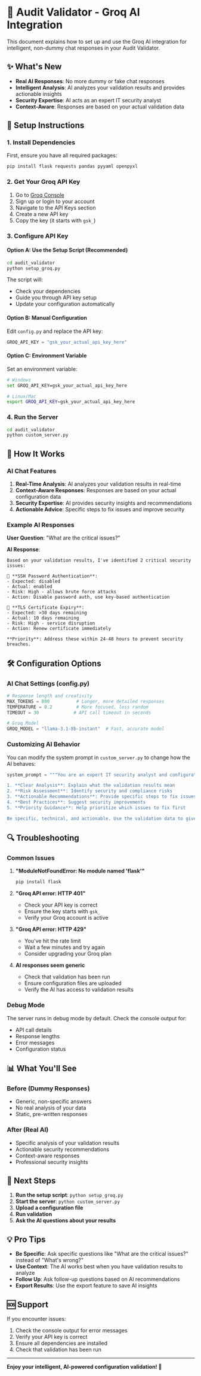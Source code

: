 # 🚀 Audit Validator - Groq AI Integration

This document explains how to set up and use the Groq AI integration for intelligent, non-dummy chat responses in your Audit Validator.

## ✨ What's New

- **Real AI Responses**: No more dummy or fake chat responses
- **Intelligent Analysis**: AI analyzes your validation results and provides actionable insights
- **Security Expertise**: AI acts as an expert IT security analyst
- **Context-Aware**: Responses are based on your actual validation data

## 🔧 Setup Instructions

### 1. Install Dependencies

First, ensure you have all required packages:

```bash
pip install flask requests pandas pyyaml openpyxl
```

### 2. Get Your Groq API Key

1. Go to [Groq Console](https://console.groq.com/)
2. Sign up or login to your account
3. Navigate to the API Keys section
4. Create a new API key
5. Copy the key (it starts with `gsk_`)

### 3. Configure API Key

#### Option A: Use the Setup Script (Recommended)
```bash
cd audit_validator
python setup_groq.py
```

The script will:
- Check your dependencies
- Guide you through API key setup
- Update your configuration automatically

#### Option B: Manual Configuration
Edit `config.py` and replace the API key:

```python
GROQ_API_KEY = "gsk_your_actual_api_key_here"
```

#### Option C: Environment Variable
Set an environment variable:

```bash
# Windows
set GROQ_API_KEY=gsk_your_actual_api_key_here

# Linux/Mac
export GROQ_API_KEY=gsk_your_actual_api_key_here
```

### 4. Run the Server

```bash
cd audit_validator
python custom_server.py
```

## 🎯 How It Works

### AI Chat Features

1. **Real-Time Analysis**: AI analyzes your validation results in real-time
2. **Context-Aware Responses**: Responses are based on your actual configuration data
3. **Security Expertise**: AI provides security insights and recommendations
4. **Actionable Advice**: Specific steps to fix issues and improve security

### Example AI Responses

**User Question**: "What are the critical issues?"

**AI Response**: 
```
Based on your validation results, I've identified 2 critical security issues:

🔴 **SSH Password Authentication**: 
- Expected: disabled
- Actual: enabled
- Risk: High - allows brute force attacks
- Action: Disable password auth, use key-based authentication

🔴 **TLS Certificate Expiry**:
- Expected: >30 days remaining
- Actual: 10 days remaining
- Risk: High - service disruption
- Action: Renew certificate immediately

**Priority**: Address these within 24-48 hours to prevent security breaches.
```

## 🛠️ Configuration Options

### AI Chat Settings (config.py)

```python
# Response length and creativity
MAX_TOKENS = 800          # Longer, more detailed responses
TEMPERATURE = 0.2         # More focused, less random
TIMEOUT = 30             # API call timeout in seconds

# Groq Model
GROQ_MODEL = "llama-3.1-8b-instant"  # Fast, accurate model
```

### Customizing AI Behavior

You can modify the system prompt in `custom_server.py` to change how the AI behaves:

```python
system_prompt = """You are an expert IT security analyst and configuration auditor. You analyze configuration validation results and provide:

1. **Clear Analysis**: Explain what the validation results mean
2. **Risk Assessment**: Identify security and compliance risks
3. **Actionable Recommendations**: Provide specific steps to fix issues
4. **Best Practices**: Suggest security improvements
5. **Priority Guidance**: Help prioritize which issues to fix first

Be specific, technical, and actionable. Use the validation data to give precise advice."""
```

## 🔍 Troubleshooting

### Common Issues

1. **"ModuleNotFoundError: No module named 'flask'"**
   ```bash
   pip install flask
   ```

2. **"Groq API error: HTTP 401"**
   - Check your API key is correct
   - Ensure the key starts with `gsk_`
   - Verify your Groq account is active

3. **"Groq API error: HTTP 429"**
   - You've hit the rate limit
   - Wait a few minutes and try again
   - Consider upgrading your Groq plan

4. **AI responses seem generic**
   - Check that validation has been run
   - Ensure configuration files are uploaded
   - Verify the AI has access to validation results

### Debug Mode

The server runs in debug mode by default. Check the console output for:
- API call details
- Response lengths
- Error messages
- Configuration status

## 📊 What You'll See

### Before (Dummy Responses)
- Generic, non-specific answers
- No real analysis of your data
- Static, pre-written responses

### After (Real AI)
- Specific analysis of your validation results
- Actionable security recommendations
- Context-aware responses
- Professional security insights

## 🚀 Next Steps

1. **Run the setup script**: `python setup_groq.py`
2. **Start the server**: `python custom_server.py`
3. **Upload a configuration file**
4. **Run validation**
5. **Ask the AI questions about your results**

## 💡 Pro Tips

- **Be Specific**: Ask specific questions like "What are the critical issues?" instead of "What's wrong?"
- **Use Context**: The AI works best when you have validation results to analyze
- **Follow Up**: Ask follow-up questions based on AI recommendations
- **Export Results**: Use the export feature to save AI insights

## 🆘 Support

If you encounter issues:
1. Check the console output for error messages
2. Verify your API key is correct
3. Ensure all dependencies are installed
4. Check that validation has been run

---

**Enjoy your intelligent, AI-powered configuration validation! 🎉**
